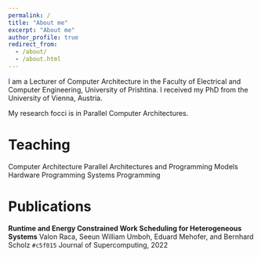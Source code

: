```yaml
---
permalink: /
title: "About me"
excerpt: "About me"
author_profile: true
redirect_from: 
  - /about/
  - /about.html
---
```


I am a Lecturer of Computer Architecture in the Faculty of Electrical and Computer Engineering, University of Prishtina. I received my PhD from the University of Vienna, Austria.

My research focci is in Parallel Computer Architectures.

Teaching
======
Computer Architecture
Parallel Architectures and Programming Models
Hardware Programming
Systems Programming

Publications
======
**Runtime and Energy Constrained Work Scheduling for Heterogeneous Systems**
Valon Raca, Seeun William Umboh, Eduard Mehofer, and Bernhard Scholz
`#c5f015` Journal of Supercomputing, 2022
